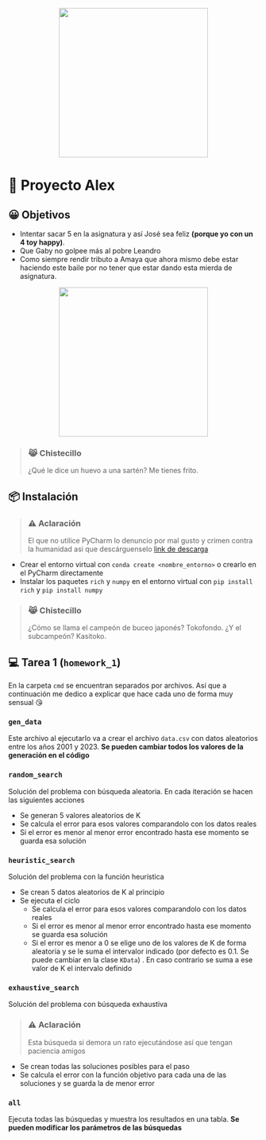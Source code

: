 <p align="center"><img style="width: 300px" src="https://res.cloudinary.com/chaca-sa/image/upload/v1706387034/ouusj9ngzqdfgipq1hcq.webp"/></p>

# 🤮 Proyecto Alex

## 😀 Objetivos

- Intentar sacar 5 en la asignatura y así José sea feliz **(porque yo con un 4 toy happy)**.
- Que Gaby no golpee más al pobre Leandro
- Como siempre rendir tributo a Amaya que ahora mismo debe estar haciendo este baile por no tener que estar dando esta mierda de asignatura.

<p align="center"><img align="center" src="https://res.cloudinary.com/chaca-sa/image/upload/v1682915008/95bc112f-b9d9-44f9-9a29-b8157a92506f_jmkats.webp" style="width: 300px"/></p>

> ### 😹 Chistecillo
> ¿Qué le dice un huevo a una sartén? Me tienes frito.

## 📦 Instalación

> ### ⚠️ Aclaración
>
> El que no utilice PyCharm lo denuncio por mal gusto y crimen contra la humanidad asi que descárguenselo [link de descarga](https://www.jetbrains.com/pycharm/download/?section=windows)

- Crear el entorno virtual con `conda create <nombre_entorno>` o crearlo en el PyCharm directamente
- Instalar los paquetes `rich` y `numpy` en el entorno virtual con `pip install rich` y `pip install numpy`

> ### 😹 Chistecillo
> ¿Cómo se llama el campeón de buceo japonés? Tokofondo. ¿Y el subcampeón? Kasitoko.

## 💻 Tarea 1 (`homework_1`)

En la carpeta `cmd` se encuentran separados por archivos. Así que a continuación me dedico a explicar que hace cada uno de forma muy sensual 😘

### `gen_data`
Este archivo al ejecutarlo va a crear el archivo `data.csv` con datos aleatorios entre los años 2001 y 2023. **Se pueden cambiar todos los valores de la generación en el código** 

### `random_search`
Solución del problema con búsqueda aleatoria. En cada iteración se hacen las siguientes acciones 

- Se generan 5 valores aleatorios de K
- Se calcula el error para esos valores comparandolo con los datos reales
- Si el error es menor al menor error encontrado hasta ese momento se guarda esa solución

### `heuristic_search`
Solución del problema con la función heurística

- Se crean 5 datos aleatorios de K al principio
- Se ejecuta el ciclo
    - Se calcula el error para esos valores comparandolo con los datos reales
    - Si el error es menor al menor error encontrado hasta ese momento se guarda esa solución
    - Si el error es menor a 0 se elige uno de los valores de K de forma aleatoria y se le suma el intervalor indicado (por defecto es 0.1. Se puede cambiar en la clase `KData`) . En caso contrario se suma a ese valor de K el intervalo definido

### `exhaustive_search`
Solución del problema con búsqueda exhaustiva

> ### ⚠️ Aclaración
>
> Esta búsqueda si demora un rato ejecutándose así que tengan paciencia amigos

- Se crean todas las soluciones posibles para el paso
- Se calcula el error con la función objetivo para cada una de las soluciones y se guarda la de menor error

### `all`
Ejecuta todas las búsquedas y muestra los resultados en una tabla. **Se pueden modificar los parámetros de las búsquedas**